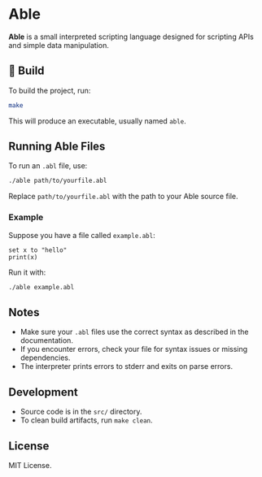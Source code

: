 # Able

**Able** is a small interpreted scripting language designed for scripting APIs and simple data manipulation.

## 🔧 Build

To build the project, run:

```sh
make
```

This will produce an executable, usually named `able`.

## Running Able Files

To run an `.abl` file, use:

```sh
./able path/to/yourfile.abl
```

Replace `path/to/yourfile.abl` with the path to your Able source file.

### Example

Suppose you have a file called `example.abl`:

```able
set x to "hello"
print(x)
```

Run it with:

```sh
./able example.abl
```

## Notes

- Make sure your `.abl` files use the correct syntax as described in the documentation.
- If you encounter errors, check your file for syntax issues or missing dependencies.
- The interpreter prints errors to stderr and exits on parse errors.

## Development

- Source code is in the `src/` directory.
- To clean build artifacts, run `make clean`.

## License

MIT License.
